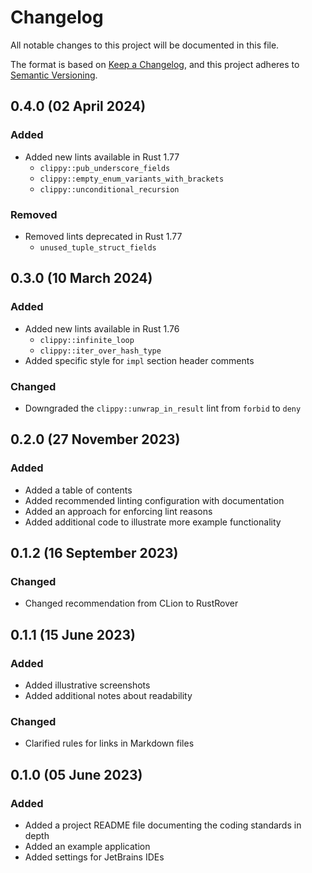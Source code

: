 # Changelog

[Keep a Changelog]:    https://keepachangelog.com/en/1.0.0/
[Semantic Versioning]: https://semver.org/spec/v2.0.0.html

All notable changes to this project will be documented in this file.

The format is based on [Keep a Changelog][], and this project adheres to
[Semantic Versioning][].


## 0.4.0 (02 April 2024)

### Added

  - Added new lints available in Rust 1.77
      - `clippy::pub_underscore_fields`
      - `clippy::empty_enum_variants_with_brackets`
      - `clippy::unconditional_recursion`

### Removed

  - Removed lints deprecated in Rust 1.77
      - `unused_tuple_struct_fields`


## 0.3.0 (10 March 2024)

### Added

  - Added new lints available in Rust 1.76
      - `clippy::infinite_loop`
      - `clippy::iter_over_hash_type`
  - Added specific style for `impl` section header comments

### Changed

  - Downgraded the `clippy::unwrap_in_result` lint from `forbid` to `deny`


## 0.2.0 (27 November 2023)

### Added

  - Added a table of contents
  - Added recommended linting configuration with documentation
  - Added an approach for enforcing lint reasons
  - Added additional code to illustrate more example functionality


## 0.1.2 (16 September 2023)

### Changed

  - Changed recommendation from CLion to RustRover


## 0.1.1 (15 June 2023)

### Added

  - Added illustrative screenshots
  - Added additional notes about readability

### Changed

  - Clarified rules for links in Markdown files


## 0.1.0 (05 June 2023)

### Added

  - Added a project README file documenting the coding standards in depth
  - Added an example application
  - Added settings for JetBrains IDEs


